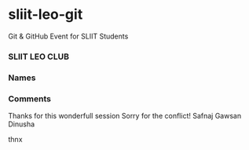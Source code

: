 # sliit-leo-git

Git &amp; GitHub Event for SLIIT Students

### SLIIT LEO CLUB

### Names


### Comments
Thanks for this wonderfull session
Sorry for the conflict!
Safnaj
Gawsan
Dinusha

thnx

